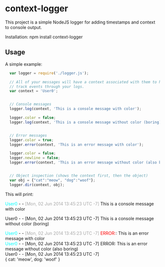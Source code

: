 context-logger
==============

This project is a simple NodeJS logger for adding timestamps and context to 
console output.

Installation:
  npm install context-logger


Usage
-----

A simple example:

```js
  var logger = require('./logger.js');

  // All of your messages will have a context associated with them to help
  // track events through your logs.
  var context = 'User0';


  // Console messages
  logger.log(context, 'This is a console message with color');

  logger.color = false;
  logger.log(context, 'This is a console message without color (boring)');


  // Error messages
  logger.color = true;
  logger.error(context, 'This is an error message with color');

  logger.color = false;
  logger.newline = false;
  logger.error(context, 'This is an error message without color (also boring)');


  // Object inspection (shows the context first, then the object)
  var obj = {"cat":"meow", "dog":"woof"};
  logger.dir(context, obj);
```

This will print:
    
<span style="color:cyan">User0</span> - - <span style="color:darkgrey">[Mon, 02 Jun 2014 13:45:23 UTC -7]</span> This is a console message with color  

User0 - - [Mon, 02 Jun 2014 13:45:23 UTC -7] This is a console message without color (boring)  

<span style="color:cyan">User0</span> - - <span style="color:darkgrey">[Mon, 02 Jun 2014 13:45:23 UTC -7]</span> <span style="color:red">ERROR:</span>: This is an error message with color  
<span style="color:cyan">User0</span> - - [Mon, 02 Jun 2014 13:45:23 UTC -7] ERROR: This is an error message without color (also boring)  
User0 - - [Mon, 02 Jun 2014 13:45:23 UTC -7]  
{ cat: 'meow', dog: 'woof' }